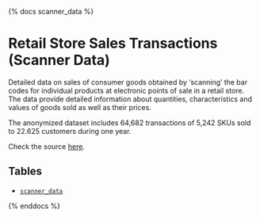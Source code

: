 {% docs scanner_data %}

# Retail Store Sales Transactions (Scanner Data)

Detailed data on sales of consumer goods obtained by ‘scanning’ the bar codes for individual products at electronic points of sale in a retail store. The data provide detailed information about quantities, characteristics and values of goods sold as well as their prices.

The anonymized dataset includes 64,682 transactions of 5,242 SKUs sold to 22.625 customers during one year.

Check the source [here](https://www.kaggle.com/marian447/retail-store-sales-transactions).

## Tables

- [`scanner_data`](#!/source/source.testing_sqlite.retail.scanner_data)

{% enddocs %}
